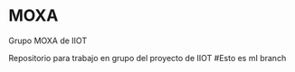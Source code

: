 # MOXA
Grupo MOXA de IIOT 

Repositorio para trabajo en grupo del proyecto de IIOT
#Esto es mI branch
